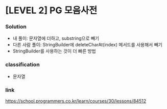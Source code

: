 # [LEVEL 2] PG 모음사전

### Solution
* 내 풀이: 문자열에 더하고, substring으로 빼기
* 다른 사람 풀이: StringBuilder에 deleteCharAt(index) 메서드를 사용해서 빼기
* StringBuilder를 사용하는 것이 더 빠른 방법

### classification
* 문자열

### link
https://school.programmers.co.kr/learn/courses/30/lessons/84512